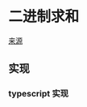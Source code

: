 # 二进制求和
[来源](https://leetcode.cn/problems/add-binary/)

## 实现

### typescript 实现
```typescript

```
